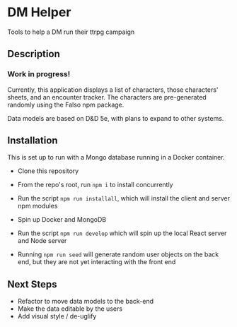# DM Helper

Tools to help a DM run their ttrpg campaign

## Description

### Work in progress!

Currently, this application displays a list of characters, those characters' sheets, and an encounter tracker. The characters are pre-generated randomly using the Falso npm package.

Data models are based on D&D 5e, with plans to expand to other systems.

## Installation

This is set up to run with a Mongo database running in a Docker container.

- Clone this repository
- From the repo's root, run `npm i` to install concurrently
- Run the script `npm run installall`, which will install the client and server npm modules
- Spin up Docker and MongoDB
- Run the script `npm run develop` which will spin up the local React server and Node server

- Running `npm run seed` will generate random user objects on the back end, but they are not yet interacting with the front end

## Next Steps

- Refactor to move data models to the back-end
- Make the data editable by the users
- Add visual style / de-uglify
